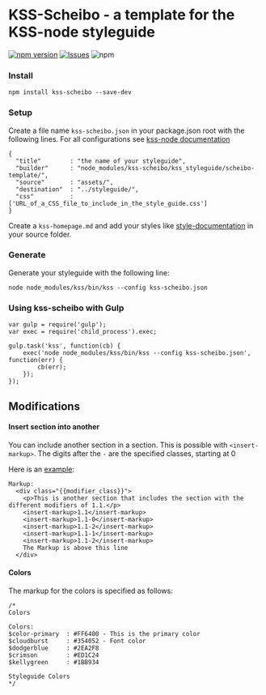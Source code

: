 # KSS-Scheibo - a template for the KSS-node styleguide

[![npm version](https://badge.fury.io/js/kss-scheibo.svg?style=flat)](https://npmjs.org/package/kss-scheibo) [![Issues](http://img.shields.io/github/issues/scheibome/kss-scheibo.svg)]( https://github.com/scheibome/kss-scheibo/issues) ![npm](https://img.shields.io/npm/dt/kss-scheibo.svg)

### Install

`npm install kss-scheibo --save-dev`

### Setup

Create a file name `kss-scheibo.json` in your package.json root with the following lines.
For all configurations see [kss-node documentation](https://github.com/kss-node/kss-node#using-the-command-line-tool)

```
{
  "title"        : "the name of your styleguide",
  "builder"      : "node_modules/kss-scheibo/kss_styleguide/scheibo-template/",
  "source"       : "assets/",
  "destination"  : "../styleguide/",
  "css"          : ['URL_of_a_CSS_file_to_include_in_the_style_guide.css']
}
```

Create a `kss-homepage.md` and add your styles like [style-documentation](https://github.com/kss-node/kss/blob/spec/SPEC.md#style-documentation) in your source folder.

### Generate

Generate your styleguide with the following line:

`node node_modules/kss/bin/kss --config kss-scheibo.json`

### Using kss-scheibo with Gulp

```
var gulp = require('gulp');
var exec = require('child_process').exec;

gulp.task('kss', function(cb) {
	exec('node node_modules/kss/bin/kss --config kss-scheibo.json', function(err) {
		cb(err);
	});
});
``` 

## Modifications

#### Insert section into another

You can include another section in a section.
This is possible with `<insert-markup>`.
The digits after the `-` are the specified classes, starting at 0

Here is an [example](/section-1.html):

```
Markup:
  <div class="{{modifier_class}}">
    <p>This is another section that includes the section with the different modifiers of 1.1.</p>
    <insert-markup>1.1</insert-markup>
    <insert-markup>1.1-0</insert-markup>
    <insert-markup>1.1-2</insert-markup>
    <insert-markup>1.1-1</insert-markup>
    <insert-markup>1.1-2</insert-markup>
    The Markup is above this line
  </div>
```

#### Colors

The markup for the colors is specified as follows:

```
/*
Colors

Colors:
$color-primary  : #FF6400 - This is the primary color
$cloudburst     : #354052 - Font color
$dodgerblue     : #2EA2F8
$crimson        : #ED1C24
$kellygreen     : #1BB934

Styleguide Colors
*/
```
